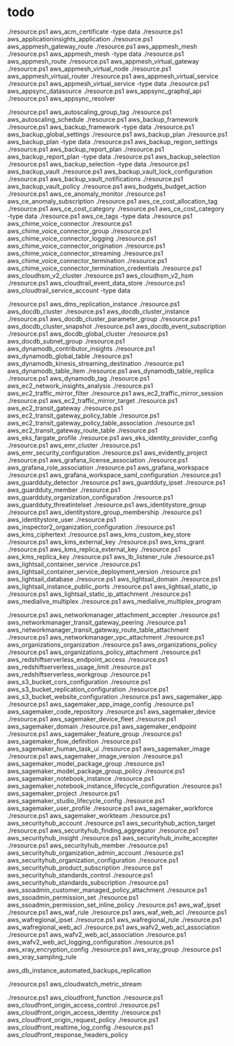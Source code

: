 # todo

./resource.ps1 aws_acm_certificate -type data
./resource.ps1 aws_applicationinsights_application
./resource.ps1 aws_appmesh_gateway_route
./resource.ps1 aws_appmesh_mesh
./resource.ps1 aws_appmesh_mesh -type data
./resource.ps1 aws_appmesh_route
./resource.ps1 aws_appmesh_virtual_gateway
./resource.ps1 aws_appmesh_virtual_node
./resource.ps1 aws_appmesh_virtual_router
./resource.ps1 aws_appmesh_virtual_service
./resource.ps1 aws_appmesh_virtual_service -type data
./resource.ps1 aws_appsync_datasource
./resource.ps1 aws_appsync_graphql_api
./resource.ps1 aws_appsync_resolver

./resource.ps1 aws_autoscaling_group_tag
./resource.ps1 aws_autoscaling_schedule
./resource.ps1 aws_backup_framework
./resource.ps1 aws_backup_framework  -type data
./resource.ps1 aws_backup_global_settings
./resource.ps1 aws_backup_plan
./resource.ps1 aws_backup_plan -type data
./resource.ps1 aws_backup_region_settings
./resource.ps1 aws_backup_report_plan
./resource.ps1 aws_backup_report_plan -type data
./resource.ps1 aws_backup_selection
./resource.ps1 aws_backup_selection -type data
./resource.ps1 aws_backup_vault
./resource.ps1 aws_backup_vault_lock_configuration
./resource.ps1 aws_backup_vault_notifications
./resource.ps1 aws_backup_vault_policy
./resource.ps1 aws_budgets_budget_action
./resource.ps1 aws_ce_anomaly_monitor
./resource.ps1 aws_ce_anomaly_subscription
./resource.ps1 aws_ce_cost_allocation_tag
./resource.ps1 aws_ce_cost_category
./resource.ps1 aws_ce_cost_category -type data
./resource.ps1 aws_ce_tags -type data
./resource.ps1 aws_chime_voice_connector
./resource.ps1 aws_chime_voice_connector_group
./resource.ps1 aws_chime_voice_connector_logging
./resource.ps1 aws_chime_voice_connector_origination
./resource.ps1 aws_chime_voice_connector_streaming
./resource.ps1 aws_chime_voice_connector_termination
./resource.ps1 aws_chime_voice_connector_termination_credentials
./resource.ps1 aws_cloudhsm_v2_cluster
./resource.ps1 aws_cloudhsm_v2_hsm
./resource.ps1 aws_cloudtrail_event_data_store
./resource.ps1 aws_cloudtrail_service_account -type data

./resource.ps1 aws_dms_replication_instance
./resource.ps1 aws_docdb_cluster
./resource.ps1 aws_docdb_cluster_instance
./resource.ps1 aws_docdb_cluster_parameter_group
./resource.ps1 aws_docdb_cluster_snapshot
./resource.ps1 aws_docdb_event_subscription
./resource.ps1 aws_docdb_global_cluster
./resource.ps1 aws_docdb_subnet_group
./resource.ps1 aws_dynamodb_contributor_insights
./resource.ps1 aws_dynamodb_global_table
./resource.ps1 aws_dynamodb_kinesis_streaming_destination
./resource.ps1 aws_dynamodb_table_item
./resource.ps1 aws_dynamodb_table_replica
./resource.ps1 aws_dynamodb_tag
./resource.ps1 aws_ec2_network_insights_analysis
./resource.ps1 aws_ec2_traffic_mirror_filter
./resource.ps1 aws_ec2_traffic_mirror_session
./resource.ps1 aws_ec2_traffic_mirror_target
./resource.ps1 aws_ec2_transit_gateway
./resource.ps1 aws_ec2_transit_gateway_policy_table
./resource.ps1 aws_ec2_transit_gateway_policy_table_association
./resource.ps1 aws_ec2_transit_gateway_route_table
./resource.ps1 aws_eks_fargate_profile
./resource.ps1 aws_eks_identity_provider_config
./resource.ps1 aws_emr_cluster
./resource.ps1 aws_emr_security_configuration
./resource.ps1 aws_evidently_project
./resource.ps1 aws_grafana_license_association
./resource.ps1 aws_grafana_role_association
./resource.ps1 aws_grafana_workspace
./resource.ps1 aws_grafana_workspace_saml_configuration
./resource.ps1 aws_guardduty_detector
./resource.ps1 aws_guardduty_ipset
./resource.ps1 aws_guardduty_member
./resource.ps1 aws_guardduty_organization_configuration
./resource.ps1 aws_guardduty_threatintelset
./resource.ps1 aws_identitystore_group
./resource.ps1 aws_identitystore_group_membership
./resource.ps1 aws_identitystore_user
./resource.ps1 aws_inspector2_organization_configuration
./resource.ps1 aws_kms_ciphertext
./resource.ps1 aws_kms_custom_key_store
./resource.ps1 aws_kms_external_key
./resource.ps1 aws_kms_grant
./resource.ps1 aws_kms_replica_external_key
./resource.ps1 aws_kms_replica_key
./resource.ps1 aws_lb_listener_rule
./resource.ps1 aws_lightsail_container_service
./resource.ps1 aws_lightsail_container_service_deployment_version
./resource.ps1 aws_lightsail_database
./resource.ps1 aws_lightsail_domain
./resource.ps1 aws_lightsail_instance_public_ports
./resource.ps1 aws_lightsail_static_ip
./resource.ps1 aws_lightsail_static_ip_attachment
./resource.ps1 aws_medialive_multiplex
./resource.ps1 aws_medialive_multiplex_program

./resource.ps1 aws_networkmanager_attachment_accepter
./resource.ps1 aws_networkmanager_transit_gateway_peering
./resource.ps1 aws_networkmanager_transit_gateway_route_table_attachment
./resource.ps1 aws_networkmanager_vpc_attachment
./resource.ps1 aws_organizations_organization
./resource.ps1 aws_organizations_policy
./resource.ps1 aws_organizations_policy_attachment
./resource.ps1 aws_redshiftserverless_endpoint_access
./resource.ps1 aws_redshiftserverless_usage_limit
./resource.ps1 aws_redshiftserverless_workgroup
./resource.ps1 aws_s3_bucket_cors_configuration
./resource.ps1 aws_s3_bucket_replication_configuration
./resource.ps1 aws_s3_bucket_website_configuration
./resource.ps1 aws_sagemaker_app
./resource.ps1 aws_sagemaker_app_image_config
./resource.ps1 aws_sagemaker_code_repository
./resource.ps1 aws_sagemaker_device
./resource.ps1 aws_sagemaker_device_fleet
./resource.ps1 aws_sagemaker_domain
./resource.ps1 aws_sagemaker_endpoint
./resource.ps1 aws_sagemaker_feature_group
./resource.ps1 aws_sagemaker_flow_definition
./resource.ps1 aws_sagemaker_human_task_ui
./resource.ps1 aws_sagemaker_image
./resource.ps1 aws_sagemaker_image_version
./resource.ps1 aws_sagemaker_model_package_group
./resource.ps1 aws_sagemaker_model_package_group_policy
./resource.ps1 aws_sagemaker_notebook_instance
./resource.ps1 aws_sagemaker_notebook_instance_lifecycle_configuration
./resource.ps1 aws_sagemaker_project
./resource.ps1 aws_sagemaker_studio_lifecycle_config
./resource.ps1 aws_sagemaker_user_profile
./resource.ps1 aws_sagemaker_workforce
./resource.ps1 aws_sagemaker_workteam
./resource.ps1 aws_securityhub_account
./resource.ps1 aws_securityhub_action_target
./resource.ps1 aws_securityhub_finding_aggregator
./resource.ps1 aws_securityhub_insight
./resource.ps1 aws_securityhub_invite_accepter
./resource.ps1 aws_securityhub_member
./resource.ps1 aws_securityhub_organization_admin_account
./resource.ps1 aws_securityhub_organization_configuration
./resource.ps1 aws_securityhub_product_subscription
./resource.ps1 aws_securityhub_standards_control
./resource.ps1 aws_securityhub_standards_subscription
./resource.ps1 aws_ssoadmin_customer_managed_policy_attachment
./resource.ps1 aws_ssoadmin_permission_set
./resource.ps1 aws_ssoadmin_permission_set_inline_policy
./resource.ps1 aws_waf_ipset
./resource.ps1 aws_waf_rule
./resource.ps1 aws_waf_web_acl
./resource.ps1 aws_wafregional_ipset
./resource.ps1 aws_wafregional_rule
./resource.ps1 aws_wafregional_web_acl
./resource.ps1 aws_wafv2_web_acl_association
./resource.ps1 aws_wafv2_web_acl_association
./resource.ps1 aws_wafv2_web_acl_logging_configuration
./resource.ps1 aws_xray_encryption_config
./resource.ps1 aws_xray_group
./resource.ps1 aws_xray_sampling_rule

aws_db_instance_automated_backups_replication

./resource.ps1 aws_cloudwatch_metric_stream

./resource.ps1 aws_cloudfront_function
./resource.ps1 aws_cloudfront_origin_access_control
./resource.ps1 aws_cloudfront_origin_access_identity
./resource.ps1 aws_cloudfront_origin_request_policy
./resource.ps1 aws_cloudfront_realtime_log_config
./resource.ps1 aws_cloudfront_response_headers_policy
